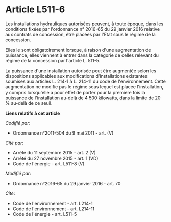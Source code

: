 # Article L511-6

Les installations hydrauliques autorisées peuvent, à toute époque, dans les conditions fixées par l'ordonnance n° 2016-65 du
29 janvier 2016 relative aux contrats de concession, être placées par l'Etat  sous le régime de la concession. 

Elles le sont obligatoirement lorsque, à raison d'une augmentation de puissance, elles viennent à entrer dans la catégorie de
celles relevant du régime de la concession par l'article L. 511-5. 

La puissance d'une installation autorisée peut être augmentée selon les dispositions applicables aux modifications
d'installations existantes soumises aux articles L. 214-1 à L. 214-11 du code de l'environnement. Cette augmentation ne
modifie pas le régime sous lequel est placée l'installation, y compris lorsqu'elle a pour effet de porter pour la première
fois la puissance de l'installation au-delà de 4 500 kilowatts, dans la limite de 20 % au-delà de ce seuil.

**Liens relatifs à cet article**

_Codifié par_:

  - Ordonnance n°2011-504 du 9 mai 2011 - art. (V)

_Cité par_:

  - Arrêté du 11 septembre 2015 - art. 2 (V)
  - Arrêté du 27 novembre 2015 - art. 1 (VD)
  - Code de l'énergie - art. L511-8 (V)

_Modifié par_:

  - Ordonnance n°2016-65 du 29 janvier 2016 - art. 70

_Cite_:

  - Code de l'environnement - art. L214-1
  - Code de l'environnement - art. L214-11
  - Code de l'énergie - art. L511-5

